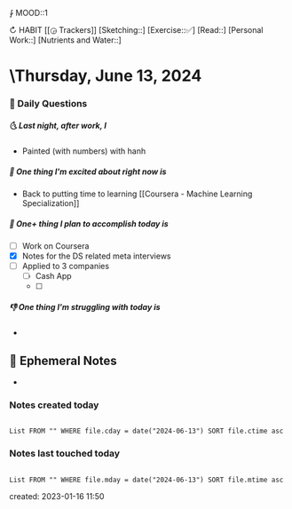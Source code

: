 ⨑ MOOD::1

↻ HABIT [[◶ Trackers]]
[Sketching::]
[Exercise::✅]
[Read::]
[Personal Work::]
[Nutrients and Water::]

# \Thursday, June 13, 2024

### 📅 Daily Questions

##### 🌜 Last night, after work, I

- Painted (with numbers) with hanh

##### 🙌 One thing I'm excited about right now is

- Back to putting time to learning [[Coursera - Machine Learning Specialization]]

##### 🚀 One+ thing I plan to accomplish today is

- [ ] Work on Coursera
- [x] Notes for the DS related meta interviews
- [ ] Applied to 3 companies
	- [ ] Cash App
	- [ ] 

##### 👎 One thing I'm struggling with today is

-

## 📝 Ephemeral Notes

-

### Notes created today

```dataview

List FROM "" WHERE file.cday = date("2024-06-13") SORT file.ctime asc

```

### Notes last touched today

```dataview

List FROM "" WHERE file.mday = date("2024-06-13") SORT file.mtime asc

```

created: 2023-01-16 11:50
